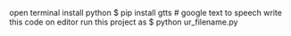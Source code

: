 open terminal
install python
$ pip install gtts # google text to speech
write this code on editor
run this project as $ python ur_filename.py
